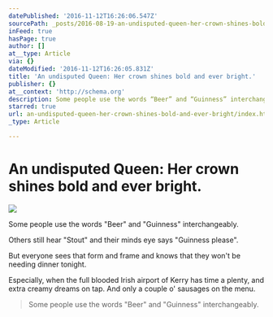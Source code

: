 ```yaml
---
datePublished: '2016-11-12T16:26:06.547Z'
sourcePath: _posts/2016-08-19-an-undisputed-queen-her-crown-shines-bold-and-ever-bright.md
inFeed: true
hasPage: true
author: []
at__type: Article
via: {}
dateModified: '2016-11-12T16:26:05.831Z'
title: 'An undisputed Queen: Her crown shines bold and ever bright.'
publisher: {}
at__context: 'http://schema.org'
description: Some people use the words “Beer” and “Guinness” interchangeably.
starred: true
url: an-undisputed-queen-her-crown-shines-bold-and-ever-bright/index.html
_type: Article

---
```

# An undisputed Queen: Her crown shines bold and ever bright.
![](https://s3-us-west-2.amazonaws.com/the-grid-img/p/73a247734ef0142cae5c69af5ef021d4483a1ddd.jpg)

Some people use the words "Beer" and "Guinness" interchangeably.

Others still hear "Stout" and their minds eye says "Guinness please".

But everyone sees that form and frame and knows that they won't be needing dinner tonight.

Especially, when the full blooded Irish airport of Kerry has time a plenty, and extra creamy dreams on tap. And only a couple o' sausages on the menu.

> Some people use the words "Beer" and "Guinness" interchangeably.